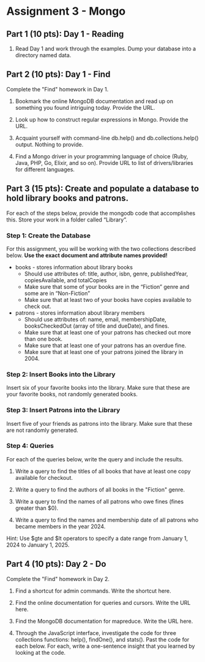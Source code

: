 # Assignment 3 - Mongo

## Part 1 (10 pts): Day 1 - Reading

1. Read Day 1 and work through the examples. Dump your database into a
    directory named data.

## Part 2 (10 pts): Day 1 - Find

Complete the "Find" homework in Day 1.

1. Bookmark the online MongoDB documentation and read up on something
    you found intriguing today. Provide the URL.


2. Look up how to construct regular expressions in Mongo. Provide the URL.



3. Acquaint yourself with command-line db.help() and db.collections.help() output.
    Nothing to provide.



4. Find a Mongo driver in your programming language of choice (Ruby, Java,
    PHP, Go, Elixir, and so on). Provide URL to list of drivers/libraries for
    different languages.


## Part 3 (15 pts): Create and populate a database to hold library books and patrons. 
For each of the steps below, provide the mongodb code that accomplishes this. Store your work in a folder called “Library”. 

### Step 1: Create the Database

For this assignment, you will be working with the two collections described below. **Use the exact document and attribute names provided!**
* books - stores information about library books 
    * Should use attributes of:  title, author, isbn, genre, publishedYear, copiesAvailable, and totalCopies
    * Make sure that some of your books are in the “Fiction” genre and some are in “Non-Fiction” 
    * Make sure that at least two of your books have copies available to check out. 
* patrons - stores information about library members
    * Should use attributes of:    name, email, membershipDate, booksCheckedOut (array of title and dueDate), and fines. 
    * Make sure that at least one of your patrons has checked out more than one book. 
    * Make sure that at least one of your patrons has an overdue fine.
    * Make sure that at least one of your patrons joined the library in 2004.
      
### Step 2: Insert Books into the Library
Insert six of your favorite books into the library.  Make sure that these are your favorite books, not randomly generated books. 

### Step 3: Insert Patrons into the Library
Insert five of your friends as patrons into the library. Make sure that these are not randomly generated. 

### Step 4: Queries 
For each of the queries below, write the query and include the results. 

1. Write a query to find the titles of all books that have at least one copy available for checkout. 

2. Write a query to find the authors of all books in the "Fiction" genre.

3. Write a query to find the names of all patrons who owe fines (fines greater than $0).

4. Write a query to find the names and membership date of all patrons who became members in the year 2024.

Hint: Use $gte and $lt operators to specify a date range from January 1, 2024 to January 1, 2025.

## Part 4 (10 pts): Day 2 - Do

Complete the "Find" homework in Day 2.

1. Find a shortcut for admin commands. Write the shortcut here.


2. Find the online documentation for queries and cursors. Write the URL here.


3. Find the MongoDB documentation for mapreduce. Write the URL here.


4. Through the JavaScript interface, investigate the code for three collections
    functions: help(), findOne(), and stats(). Past the code for each below.
    For each, write a one-sentence insight that you learned by looking at
    the code.
